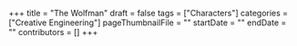 +++
title = "The Wolfman"
draft = false
tags = ["Characters"]
categories = ["Creative Engineering"]
pageThumbnailFile = ""
startDate = ""
endDate = ""
contributors = []
+++
